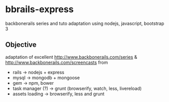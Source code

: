 bbrails-express
===============

backbonerails series and tuto adaptation using nodejs, javascript, bootstrap 3


## Objective
adaptation of excellent http://www.backbonerails.com/series & http://www.backbonerails.com/screencasts from

* rails -> nodejs + express
* mysql -> mongodb + mongoose
* gem   -> npm, bower
* task manager (?) -> grunt (browserify, watch, less, livereload)
* assets loading -> browserify, less and grunt

